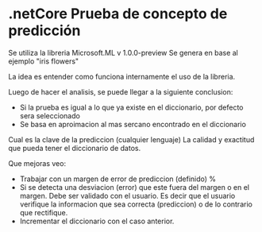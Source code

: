 # .netCore Prueba de concepto de predicción
Se utiliza la libreria Microsoft.ML v 1.0.0-preview 
Se genera en base al ejemplo "iris flowers"

La idea es entender como funciona internamente el uso de la libreria.

Luego de hacer el analisis, se puede llegar a la siguiente conclusion:
* Si la prueba es igual a lo que ya existe en el diccionario, por defecto sera seleccionado
* Se basa en aproimacion al mas sercano encontrado en el diccionario

Cual es la clave de la prediccion (cualquier lenguaje)
La calidad y exactitud que pueda tener el diccionario de datos.

Que mejoras veo:
* Trabajar con un margen de error de prediccion (definido) %
* Si se detecta una desviacion (error) que este fuera del margen o en el margen. Debe ser validado con el usuario. Es decir que el usuario verifique la informacion que sea correcta (prediccion) o de lo contrario que rectifique.
* Incrementar el diccionario con el caso anterior.
